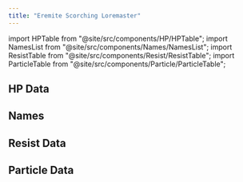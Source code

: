 ```yaml
---
title: "Eremite Scorching Loremaster"
---
```


import HPTable from "@site/src/components/HP/HPTable";
import NamesList from "@site/src/components/Names/NamesList";
import ResistTable from "@site/src/components/Resist/ResistTable";
import ParticleTable from "@site/src/components/Particle/ParticleTable";

## HP Data

<HPTable item_key="eremitescorchingloremaster" data_src="enemy" />

## Names

<NamesList item_key="eremitescorchingloremaster" data_src="enemy" />

## Resist Data

<ResistTable item_key="eremitescorchingloremaster" data_src="enemy" />

## Particle Data

<ParticleTable item_key="eremitescorchingloremaster" data_src="enemy" />